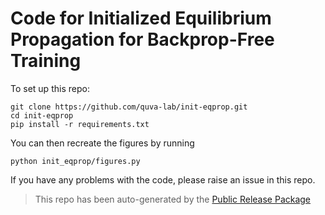 
# Code for Initialized Equilibrium Propagation for Backprop-Free Training

To set up this repo:

```
git clone https://github.com/quva-lab/init-eqprop.git
cd init-eqprop
pip install -r requirements.txt
```

You can then recreate the figures by running

```
python init_eqprop/figures.py
```

If you have any problems with the code, please raise an issue in this repo.

> This repo has been auto-generated by the [Public Release Package](https://github.com/petered/public-release)
